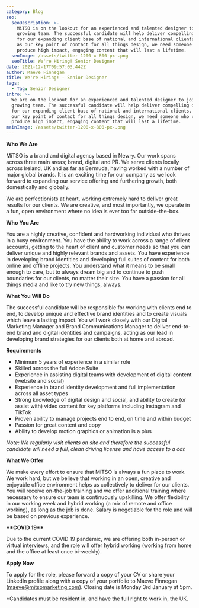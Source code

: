 ```yaml
---
category: Blog
seo:
  seoDescription: >-
    MiTSO is on the lookout for an experienced and talented designer to join our
    growing team. The successful candidate will help deliver compelling designs
    for our expanding client base of national and international clients. Acting
    as our key point of contact for all things design, we need someone who can
    produce high impact, engaging content that will last a lifetime.
  seoImage: /assets/twitter-1200-x-800-px-.png
  seoTitle: We're Hiring! Senior Designer
date: 2021-12-17T09:57:03.442Z
author: Maeve Finnegan
title: We're Hiring! - Senior Designer
tags:
  - Tag: Senior Designer
intro: >-
  We are on the lookout for an experienced and talented designer to join our
  growing team. The successful candidate will help deliver compelling designs
  for our expanding client base of national and international clients. Acting as
  our key point of contact for all things design, we need someone who can
  produce high impact, engaging content that will last a lifetime.
mainImage: /assets/twitter-1200-x-800-px-.png
---
```

**Who We Are** 

MiTSO is a brand and digital agency based in Newry. Our work spans across three main areas; brand, digital and PR. We serve clients locally across Ireland, UK and as far as Bermuda, having worked with a number of major global brands. It is an exciting time for our company as we look forward to expanding our service offering and furthering growth, both domestically and globally.  

We are perfectionists at heart, working extremely hard to deliver great results for our clients. We are creative, and most importantly, we operate in a fun, open environment where no idea is ever too far outside-the-box. 

**Who You Are** 

You are a highly creative, confident and hardworking individual who thrives in a busy environment. You have the ability to work across a range of client accounts, getting to the heart of client and customer needs so that you can deliver unique and highly relevant brands and assets. You have experience in developing brand identities and developing full suites of content for both online and offline projects. You understand what it means to be small enough to care, but to always dream big and to continue to push boundaries for our clients, no matter their size. You have a passion for all things media and like to try new things, always. 

**What You Will Do** 

The successful candidate will be responsible for working with clients end to end, to develop unique and effective brand identities and to create visuals which leave a lasting impact. You will work closely with our Digital Marketing Manager and Brand Communications Manager to deliver end-to-end brand and digital identities and campaigns, acting as our lead in developing brand strategies for our clients both at home and abroad.  

**Requirements** 

* Minimum 5 years of experience in a similar role 
* Skilled across the full Adobe Suite  
* Experience in assisting digital teams with development of digital content (website and social) 
* Experience in brand identity development and full implementation across all asset types 
* Strong knowledge of digital design and social, and ability to create (or assist with) video content for key platforms including Instagram and TikTok  
* Proven ability to manage projects end to end, on time and within budget 
* Passion for great content and copy 
* Ability to develop motion graphics or animation is a plus 

_Note: We regularly visit clients on site and therefore the successful candidate will need a full, clean driving license and have access to a car._ 

**What We Offer** 

We make every effort to ensure that MiTSO is always a fun place to work. We work hard, but we believe that working in an open, creative and enjoyable office environment helps us collectively to deliver for our clients. You will receive on-the-job training and we offer additional training where necessary to ensure our team is continuously upskilling. We offer flexibility in our working week and hybrid working (a mix of remote and office working), as long as the job is done. Salary is negotiable for the role and will be based on previous experience. 

**\*\*COVID 19\*\*** 

Due to the current COVID 19 pandemic, we are offering both in-person or virtual interviews, and the role will offer hybrid working (working from home and the office at least once bi-weekly). 

**Apply Now**  

To apply for the role, please forward a copy of your CV or share your LinkedIn profile along with a copy of your portfolio to Maeve Finnegan (maeve@mitsomarketing.com). Closing date is Monday 3rd January at 5pm. 

\*Candidates must be resident in, and have the full right to work in, the UK.
